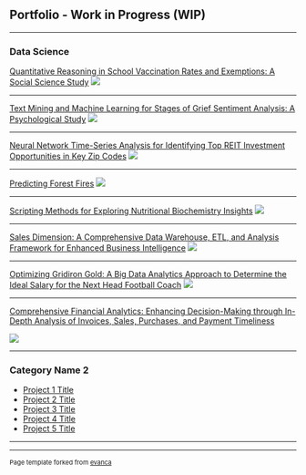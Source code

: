 ## Portfolio - Work in Progress (WIP)

---

### Data Science

[Quantitative Reasoning in School Vaccination Rates and Exemptions: A Social Science Study](/Vaccination_Rate_and_Exemptions_in_Schools.md)
<img src="images/School_Vaccination_Rate_and_Exemptions_merged_image.jpg?raw=true"/>

---

[Text Mining and Machine Learning for Stages of Grief Sentiment Analysis: A Psychological Study](http://example.com/)
<img src="images/text_mining_merged_image_2.jpg?raw=true"/>

---

[Neural Network Time-Series Analysis for Identifying Top REIT Investment Opportunities in Key Zip Codes](http://example.com/)
<img src="images/timeseries_merged_image.jpg?raw=true"/>

---

[Predicting Forest Fires](/pdf/Predicting_Forest_Fire.pdf)
<img src="images/forest_fire_merged_image.jpg?raw=true"/>


---
[Scripting Methods for Exploring Nutritional Biochemistry Insights](/pdf/sample_presentation.pdf)
<img src="images/bio_chem_merged_image.jpg?raw=true"/>

---

[Sales Dimension: A Comprehensive Data Warehouse, ETL, and Analysis Framework for Enhanced Business Intelligence](/pdf/sample_presentation.pdf)
<img src="images/data_warehouse_merged_image.jpg?raw=true"/>

---

[Optimizing Gridiron Gold: A Big Data Analytics Approach to Determine the Ideal Salary for the Next Head Football Coach](http://example.com/)
<img src="images/salary_merged_image.jpg?raw=true"/>

---

[Comprehensive Financial Analytics: Enhancing Decision-Making through In-Depth Analysis of Invoices, Sales, Purchases, and Payment Timeliness](http://example.com/)

<img src="images/acc_merged_image.jpg?raw=true"/>

---
### Category Name 2

- [Project 1 Title](http://example.com/)
- [Project 2 Title](http://example.com/)
- [Project 3 Title](http://example.com/)
- [Project 4 Title](http://example.com/)
- [Project 5 Title](http://example.com/)

---




---
<p style="font-size:11px">Page template forked from <a href="https://github.com/evanca/quick-portfolio">evanca</a></p>
<!-- Remove above link if you don't want to attibute -->
